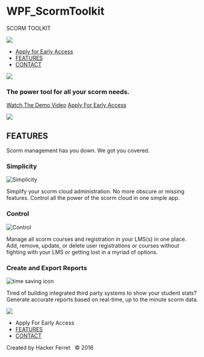 # WPF_ScormToolkit

  SCORM TOOLKIT      

[![](img/scorm-logo.svg)](index.html)

*   [Apply for Early Access](beta.html)
*   [FEATURES](#features)
*   [CONTACT](contact.html)

![](img/scorm-logo.svg)

### The power tool for all your scorm needs.

[Watch The Demo Video](https://youtu.be/4GGp1iX5GRU) [Apply For Early Access](#)

[![](img/laptop.png)](https://youtu.be/4GGp1iX5GRU)

FEATURES
--------

Scorm management has you down. We got you covered.

### Simplicity

![Simplicity](img/clock.svg)

Simplify your scorm cloud administration. No more obscure or missing features. Control all the power of the scorm cloud in one simple app.

### Control

![Control](img/interface.svg)

Manage all scorm courses and registration in your LMS(s) in one place. Add, remove, update, or delete user registrations or courses without fighting with your LMS or getting lost in a myriad of options.

### Create and Export Reports

![time saving icon](img/arrow.svg)

Tired of building integrated third party systems to show your student stats? Generate accurate reports based on real-time, up to the minute scorm data.

![](img/scorm-logo.svg)

*   Apply For Early Access
*   [FEATURES](#features)
*   [CONTACT](mailto:hackerferret@hackerferret)

Created by Hacker Ferret   © 2016
